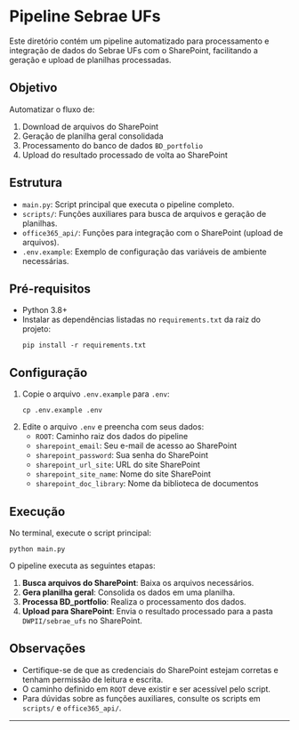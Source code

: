 # Pipeline Sebrae UFs

Este diretório contém um pipeline automatizado para processamento e integração de dados do Sebrae UFs com o SharePoint, facilitando a geração e upload de planilhas processadas.

## Objetivo

Automatizar o fluxo de:
1. Download de arquivos do SharePoint
2. Geração de planilha geral consolidada
3. Processamento do banco de dados `BD_portfolio`
4. Upload do resultado processado de volta ao SharePoint

## Estrutura

- `main.py`: Script principal que executa o pipeline completo.
- `scripts/`: Funções auxiliares para busca de arquivos e geração de planilhas.
- `office365_api/`: Funções para integração com o SharePoint (upload de arquivos).
- `.env.example`: Exemplo de configuração das variáveis de ambiente necessárias.

## Pré-requisitos

- Python 3.8+
- Instalar as dependências listadas no `requirements.txt` da raiz do projeto:
  ```
  pip install -r requirements.txt
  ```

## Configuração

1. Copie o arquivo `.env.example` para `.env`:
   ```
   cp .env.example .env
   ```
2. Edite o arquivo `.env` e preencha com seus dados:
   - `ROOT`: Caminho raiz dos dados do pipeline
   - `sharepoint_email`: Seu e-mail de acesso ao SharePoint
   - `sharepoint_password`: Sua senha do SharePoint
   - `sharepoint_url_site`: URL do site SharePoint
   - `sharepoint_site_name`: Nome do site SharePoint
   - `sharepoint_doc_library`: Nome da biblioteca de documentos

## Execução

No terminal, execute o script principal:
```
python main.py
```

O pipeline executa as seguintes etapas:
1. **Busca arquivos do SharePoint**: Baixa os arquivos necessários.
2. **Gera planilha geral**: Consolida os dados em uma planilha.
3. **Processa BD_portfolio**: Realiza o processamento dos dados.
4. **Upload para SharePoint**: Envia o resultado processado para a pasta `DWPII/sebrae_ufs` no SharePoint.

## Observações

- Certifique-se de que as credenciais do SharePoint estejam corretas e tenham permissão de leitura e escrita.
- O caminho definido em `ROOT` deve existir e ser acessível pelo script.
- Para dúvidas sobre as funções auxiliares, consulte os scripts em `scripts/` e `office365_api/`.

---
